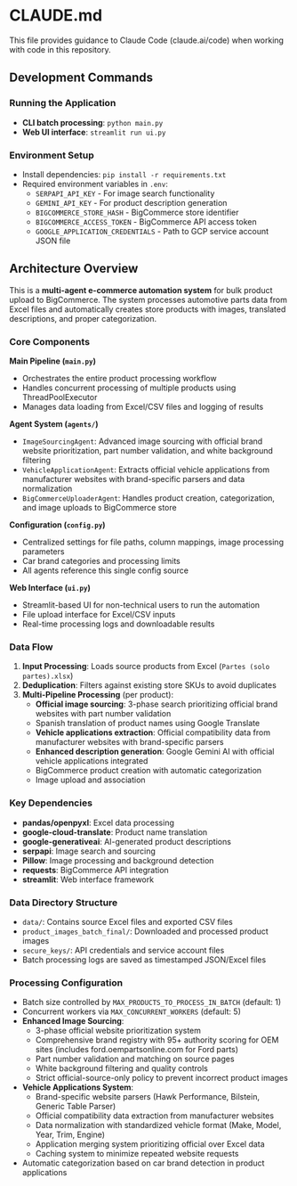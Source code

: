 # CLAUDE.md

This file provides guidance to Claude Code (claude.ai/code) when working with code in this repository.

## Development Commands

### Running the Application
- **CLI batch processing**: `python main.py`
- **Web UI interface**: `streamlit run ui.py`

### Environment Setup
- Install dependencies: `pip install -r requirements.txt`
- Required environment variables in `.env`:
  - `SERPAPI_API_KEY` - For image search functionality
  - `GEMINI_API_KEY` - For product description generation
  - `BIGCOMMERCE_STORE_HASH` - BigCommerce store identifier
  - `BIGCOMMERCE_ACCESS_TOKEN` - BigCommerce API access token
  - `GOOGLE_APPLICATION_CREDENTIALS` - Path to GCP service account JSON file

## Architecture Overview

This is a **multi-agent e-commerce automation system** for bulk product upload to BigCommerce. The system processes automotive parts data from Excel files and automatically creates store products with images, translated descriptions, and proper categorization.

### Core Components

**Main Pipeline (`main.py`)**
- Orchestrates the entire product processing workflow
- Handles concurrent processing of multiple products using ThreadPoolExecutor
- Manages data loading from Excel/CSV files and logging of results

**Agent System (`agents/`)**
- `ImageSourcingAgent`: Advanced image sourcing with official brand website prioritization, part number validation, and white background filtering
- `VehicleApplicationAgent`: Extracts official vehicle applications from manufacturer websites with brand-specific parsers and data normalization
- `BigCommerceUploaderAgent`: Handles product creation, categorization, and image uploads to BigCommerce store

**Configuration (`config.py`)**
- Centralized settings for file paths, column mappings, image processing parameters
- Car brand categories and processing limits
- All agents reference this single config source

**Web Interface (`ui.py`)**
- Streamlit-based UI for non-technical users to run the automation
- File upload interface for Excel/CSV inputs
- Real-time processing logs and downloadable results

### Data Flow

1. **Input Processing**: Loads source products from Excel (`Partes (solo partes).xlsx`)
2. **Deduplication**: Filters against existing store SKUs to avoid duplicates
3. **Multi-Pipeline Processing** (per product):
   - **Official image sourcing**: 3-phase search prioritizing official brand websites with part number validation
   - Spanish translation of product names using Google Translate
   - **Vehicle applications extraction**: Official compatibility data from manufacturer websites with brand-specific parsers
   - **Enhanced description generation**: Google Gemini AI with official vehicle applications integrated
   - BigCommerce product creation with automatic categorization
   - Image upload and association

### Key Dependencies

- **pandas/openpyxl**: Excel data processing
- **google-cloud-translate**: Product name translation
- **google-generativeai**: AI-generated product descriptions
- **serpapi**: Image search and sourcing
- **Pillow**: Image processing and background detection
- **requests**: BigCommerce API integration
- **streamlit**: Web interface framework

### Data Directory Structure

- `data/`: Contains source Excel files and exported CSV files
- `product_images_batch_final/`: Downloaded and processed product images
- `secure_keys/`: API credentials and service account files
- Batch processing logs are saved as timestamped JSON/Excel files

### Processing Configuration

- Batch size controlled by `MAX_PRODUCTS_TO_PROCESS_IN_BATCH` (default: 1)
- Concurrent workers via `MAX_CONCURRENT_WORKERS` (default: 5)
- **Enhanced Image Sourcing**:
  - 3-phase official website prioritization system
  - Comprehensive brand registry with 95+ authority scoring for OEM sites (includes ford.oempartsonline.com for Ford parts)
  - Part number validation and matching on source pages
  - White background filtering and quality controls
  - Strict official-source-only policy to prevent incorrect product images
- **Vehicle Applications System**:
  - Brand-specific website parsers (Hawk Performance, Bilstein, Generic Table Parser)
  - Official compatibility data extraction from manufacturer websites
  - Data normalization with standardized vehicle format (Make, Model, Year, Trim, Engine)
  - Application merging system prioritizing official over Excel data
  - Caching system to minimize repeated website requests
- Automatic categorization based on car brand detection in product applications